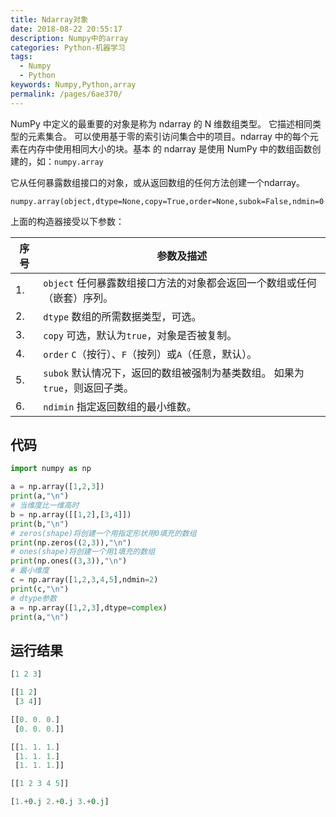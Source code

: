 ```yaml
---
title: Ndarray对象
date: 2018-08-22 20:55:17
description: Numpy中的array
categories: Python-机器学习
tags: 
  - Numpy
  - Python
keywords: Numpy,Python,array
permalink: /pages/6ae370/
---
```


NumPy 中定义的最重要的对象是称为  ndarray  的 N 维数组类型。 它描述相同类型的元素集合。 可以使用基于零的索引访问集合中的项目。ndarray  中的每个元素在内存中使用相同大小的块。基本
的 ndarray  是使用 NumPy 中的数组函数创建的，如：`numpy.array`

它从任何暴露数组接口的对象，或从返回数组的任何方法创建一个ndarray。

`numpy.array(object,dtype=None,copy=True,order=None,subok=False,ndmin=0`

上面的构造器接受以下参数：

| 序号 | 参数及描述                                                   |
| ---- | ------------------------------------------------------------ |
| 1.   | `object` 任何暴露数组接口方法的对象都会返回一个数组或任何（嵌套）序列。 |
| 2.   | `dtype` 数组的所需数据类型，可选。                           |
| 3.   | `copy` 可选，默认为`true`，对象是否被复制。                  |
| 4.   | `order` `C`（按行）、`F`（按列）或`A`（任意，默认）。        |
| 5.   | `subok` 默认情况下，返回的数组被强制为基类数组。 如果为`true`，则返回子类。 |
| 6.   | `ndimin` 指定返回数组的最小维数。                            |

<!--more-->

## 代码

```python
import numpy as np

a = np.array([1,2,3])
print(a,"\n")
# 当维度比一维高时
b = np.array([[1,2],[3,4]])
print(b,"\n")
# zeros(shape)将创建一个用指定形状用0填充的数组
print(np.zeros((2,3)),"\n")
# ones(shape)将创建一个用1填充的数组
print(np.ones((3,3)),"\n")
# 最小维度
c = np.array([1,2,3,4,5],ndmin=2)
print(c,"\n")
# dtype参数
a = np.array([1,2,3],dtype=complex)
print(a,"\n")
```

## 运行结果

```python
[1 2 3] 

[[1 2]
 [3 4]] 

[[0. 0. 0.]
 [0. 0. 0.]] 

[[1. 1. 1.]
 [1. 1. 1.]
 [1. 1. 1.]] 

[[1 2 3 4 5]] 

[1.+0.j 2.+0.j 3.+0.j] 
```

